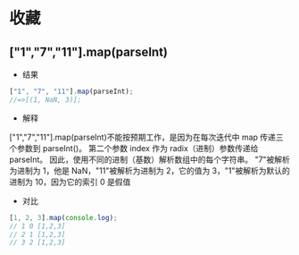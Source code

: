 # 收藏

## ["1","7","11"].map(parseInt)

- 结果

```js
["1", "7", "11"].map(parseInt);
//=>[(1, NaN, 3)];
```

- 解释

["1","7","11"].map(parseInt)不能按预期工作，是因为在每次迭代中 map 传递三个参数到 parseInt()。
第二个参数 index 作为 radix（进制）参数传递给 parseInt。
因此，使用不同的进制（基数）解析数组中的每个字符串。
"7"被解析为进制为 1，他是 NaN，"11"被解析为进制为 2，它的值为 3，"1"被解析为默认的进制为 10，因为它的索引 0 是假值

- 对比

```js
[1, 2, 3].map(console.log);
// 1 0 [1,2,3]
// 2 1 [1,2,3]
// 3 2 [1,2,3]
```
